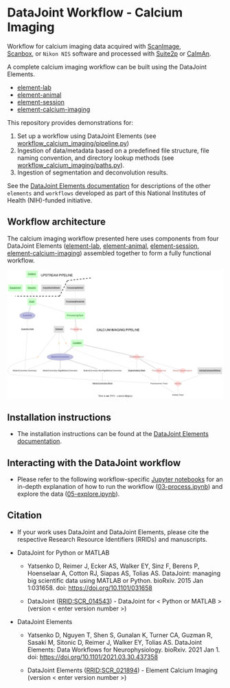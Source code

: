 # DataJoint Workflow - Calcium Imaging

Workflow for calcium imaging data acquired with 
[ScanImage](http://scanimage.vidriotechnologies.com),  
[Scanbox](https://scanbox.org), or `Nikon NIS` software and processed with 
[Suite2p](https://github.com/MouseLand/suite2p) or 
[CaImAn](https://github.com/flatironinstitute/CaImAn).

A complete calcium imaging workflow can be built using the DataJoint Elements.
+ [element-lab](https://github.com/datajoint/element-lab)
+ [element-animal](https://github.com/datajoint/element-animal)
+ [element-session](https://github.com/datajoint/element-session)
+ [element-calcium-imaging](https://github.com/datajoint/element-calcium-imaging)

This repository provides demonstrations for:
1. Set up a workflow using DataJoint Elements (see 
[workflow_calcium_imaging/pipeline.py](workflow_calcium_imaging/pipeline.py))
2. Ingestion of data/metadata based on a predefined file structure, file naming 
convention, and directory lookup methods (see 
[workflow_calcium_imaging/paths.py](workflow_calcium_imaging/paths.py)).
3. Ingestion of segmentation and deconvolution results.

See the [DataJoint Elements documentation](https://elements.datajoint.org) for 
descriptions of the other `elements` and `workflows` developed as part of this National 
Institutes of Health (NIH)-funded initiative.

## Workflow architecture

The calcium imaging workflow presented here uses components from four DataJoint 
Elements ([element-lab](https://github.com/datajoint/element-lab), 
[element-animal](https://github.com/datajoint/element-animal), 
[element-session](https://github.com/datajoint/element-session), 
[element-calcium-imaging](https://github.com/datajoint/element-calcium-imaging)) 
assembled together to form a fully functional workflow. 

![element_calcium_imaging](images/attached_calcium_imaging_element.svg)

## Installation instructions

+ The installation instructions can be found at the
[DataJoint Elements documentation](https://elements.datajoint.org/usage/install/).

## Interacting with the DataJoint workflow

+ Please refer to the following workflow-specific 
[Jupyter notebooks](/notebooks) for an in-depth explanation of how to run the 
workflow ([03-process.ipynb](notebooks/03-process.ipynb)) and explore the data 
([05-explore.ipynb](notebooks/05-explore.ipynb)).

## Citation

+ If your work uses DataJoint and DataJoint Elements, please cite the respective Research Resource Identifiers (RRIDs) and manuscripts.

+ DataJoint for Python or MATLAB
    + Yatsenko D, Reimer J, Ecker AS, Walker EY, Sinz F, Berens P, Hoenselaar A, Cotton RJ, Siapas AS, Tolias AS. DataJoint: managing big scientific data using MATLAB or Python. bioRxiv. 2015 Jan 1:031658. doi: https://doi.org/10.1101/031658

    + DataJoint ([RRID:SCR_014543](https://scicrunch.org/resolver/SCR_014543)) - DataJoint for < Python or MATLAB > (version < enter version number >)

+ DataJoint Elements
    + Yatsenko D, Nguyen T, Shen S, Gunalan K, Turner CA, Guzman R, Sasaki M, Sitonic D, Reimer J, Walker EY, Tolias AS. DataJoint Elements: Data Workflows for Neurophysiology. bioRxiv. 2021 Jan 1. doi: https://doi.org/10.1101/2021.03.30.437358

    + DataJoint Elements ([RRID:SCR_021894](https://scicrunch.org/resolver/SCR_021894)) - Element Calcium Imaging (version < enter version number >)
